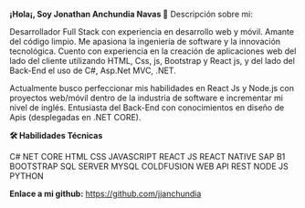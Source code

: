 **¡Hola¡, Soy Jonathan Anchundia Navas 👋**
Descripción sobre mi:

Desarrollador Full Stack con experiencia en desarrollo web y móvil. Amante del código limpio. Me apasiona la ingeniería de software y la innovación tecnológica. Cuento con experiencia en la creación de aplicaciones web del lado del cliente utilizando HTML, Css, js, Bootstrap y React js, y del lado del Back-End el uso de C#, Asp.Net MVC, .NET.

Actualmente busco perfeccionar mis habilidades en React Js y Node.js con proyectos web/móvil dentro de la industria de software e incrementar mi nivel de inglés. Entusiasta del Back-End con conocimientos en diseño de Apis (desplegadas en .NET CORE).

**🛠️ Habilidades Técnicas**

C#
NET CORE
HTML
CSS
JAVASCRIPT
REACT JS
REACT NATIVE
SAP B1
BOOTSTRAP
SQL SERVER
MYSQL
COLDFUSION
WEB API REST
NODE JS
PYTHON

**Enlace a mi github:**
https://github.com/jjanchundia